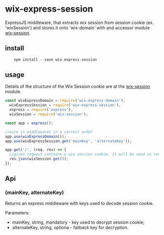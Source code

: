 # wix-express-session

ExpressJS middleware, that extracts wix session from session cookie (ex. 'wixSession') and stores it onto 'wix-domain' with and accessor module [wix-session](../wix-session). 

## install

```js
    npm install --save wix-express-session 
```

## usage

Details of the structure of the Wix Session cookie are at the [wix-session](../wix-session) module.

```js
const wixExpressDomain = require('wix-express-domain'),
  wixExpressSession = require('wix-express-session'),
  express = require('express'),
  wixSession = require('wix-session');

const app = express();

//wire in middlewares in a correct order
app.use(wixExpressDomain());
app.use(wixExpressSession.get('mainKey', 'alternateKey'));

app.get('/', (req, res) => {
  //given request contains a wix session cookie, it will be send as response back
  res.json(wixSession.get());
});
```

## Api

### (mainKey, alternateKey)
Returns an express middleware with keys used to decode session cookie.

Parameters:
 - mainKey, string, mandatory - key used to decrypt session cookie;
 - alternateKey, string, optiona - fallback key for decryption.
